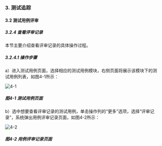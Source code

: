 ### 3. 测试追踪

#### 3.2 测试用例评审

##### 3.2.4 查看评审记录

本节主要介绍查看评审记录的具体操作过程。

##### 3.2.4.1 操作步骤

a）进入测试用例页面，选择相应的测试用例模块，右侧页面将展示该模块下的测试用例列表，如图4-1所示：

![4-1](https://www.feisuanyz.com/fstest/cszz/pingshen/4.png)

##### 图4-1 测试用例页面

b）选中想要查看评审记录的测试用例，单击操作列的“更多”选项，选择“评审记录”，系统弹出用例评审记录页面，如图4-2所示：

![4-2](https://www.feisuanyz.com/fstest/cszz/pingshen/5.png)

##### 图4-2 用例评审记录页面

